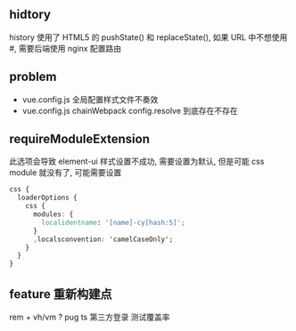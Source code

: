 ## hidtory

history 使用了 HTML5 的 pushState() 和 replaceState(), 如果 URL 中不想使用 #, 需要后端使用 nginx 配置路由

## problem

- vue.config.js 全局配置样式文件不奏效
- vue.config.js chainWebpack config.resolve 到底存在不存在

## requireModuleExtension

此选项会导致 element-ui 样式设置不成功, 需要设置为默认, 但是可能 css module 就没有了, 可能需要设置

```css
css {
  loaderOptions {
    css {
      modules: {
        localidentname: '[name]-cy[hash:5]';
      }
      ,localsconvention: 'camelCaseOnly';
    }
  }
}
```

## feature 重新构建点

rem + vh/vm ?
pug
ts
第三方登录
测试覆盖率
